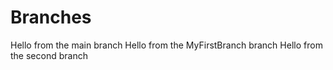 # Branches

Hello from the main branch
Hello from the MyFirstBranch branch
Hello from the second branch